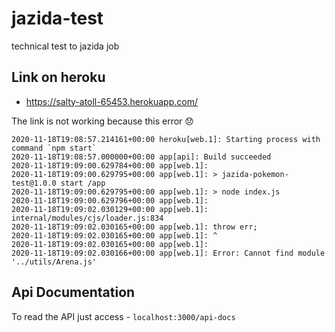 # jazida-test
technical test to jazida job

## Link on heroku
* https://salty-atoll-65453.herokuapp.com/

The link is not working because this error 😞

````
2020-11-18T19:08:57.214161+00:00 heroku[web.1]: Starting process with command `npm start`
2020-11-18T19:08:57.000000+00:00 app[api]: Build succeeded
2020-11-18T19:09:00.629784+00:00 app[web.1]:
2020-11-18T19:09:00.629795+00:00 app[web.1]: > jazida-pokemon-test@1.0.0 start /app
2020-11-18T19:09:00.629795+00:00 app[web.1]: > node index.js
2020-11-18T19:09:00.629796+00:00 app[web.1]:
2020-11-18T19:09:02.030129+00:00 app[web.1]: internal/modules/cjs/loader.js:834
2020-11-18T19:09:02.030165+00:00 app[web.1]: throw err;
2020-11-18T19:09:02.030165+00:00 app[web.1]: ^
2020-11-18T19:09:02.030165+00:00 app[web.1]:
2020-11-18T19:09:02.030166+00:00 app[web.1]: Error: Cannot find module '../utils/Arena.js'
````

## Api Documentation
To read the API just access - `localhost:3000/api-docs`
